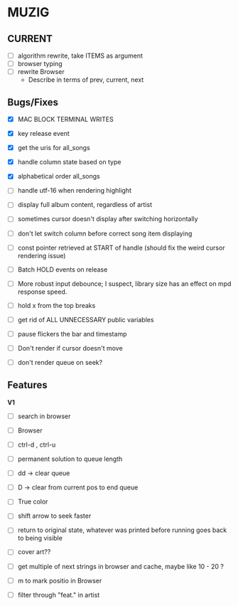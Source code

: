 # MUZIG

## CURRENT
- [ ] algorithm rewrite, take ITEMS as argument
- [ ] browser typing
- [ ] rewrite Browser
    - Describe in terms of prev, current, next

## Bugs/Fixes
- [x] MAC BLOCK TERMINAL WRITES
- [x] key release event
- [x] get the uris for all_songs
- [x] handle column state based on type
- [x] alphabetical order all_songs
- [ ] handle utf-16 when rendering highlight
- [ ] display full album content, regardless of artist
- [ ] sometimes cursor doesn't display after switching horizontally
- [ ] don't let switch column before correct song item displaying
- [ ] const pointer retrieved at START of handle (should fix the weird cursor rendering issue)
- [ ] Batch HOLD events on release
- [ ] More robust input debounce; I suspect, library size has an effect on mpd response speed.
- [ ] hold x from the top breaks
- [ ] get rid of ALL UNNECESSARY public variables

- [ ] pause flickers the bar and timestamp
- [ ] Don't render if cursor doesn't move
- [ ] don't render queue on seek?

## Features 
**V1**
- [ ] search in browser
- [ ] Browser
- [ ] ctrl-d , ctrl-u
- [ ] permanent solution to queue length
- [ ] dd -> clear queue
- [ ] D -> clear from current pos to end queue
- [ ] True color
- [ ] shift arrow to seek faster
- [ ] return to original state, whatever was printed before running goes back to being visible

- [ ] cover art??
- [ ] get multiple of next strings in browser and cache, maybe like 10 - 20 ? 
- [ ] m to mark positio in Browser
- [ ] filter through "feat." in artist
